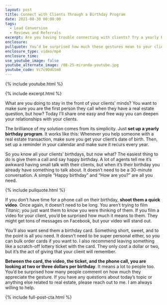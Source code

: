 ```yaml
---
layout: post
title: Connect with Clients Through a Birthday Program
date: 2021-08-30 00:00:00
tags:
  - Lead Conversion
  - Reviews and Referrals
excerpt: Are you having trouble connecting with clients? Try a yearly birthday program!
enclosure:
pullquote: You’d be surprised how much these gestures mean to your clients.
enclosure_type: video/mp4
enclosure_time:
use_youtube_image: false
youtube_alternate_image: /08-25-miranda-youtube.jpg
youtube_code: Vc7c9OdG5m8
---
```

{% include youtube.html %}

{% include excerpt.html %}

What are you doing to stay in the front of your clients’ minds? You want to make sure you are the first person they call when they have a real estate question, but how? Today I’ll share one easy and free way you can deepen your relationships with your clients.

The brilliance of my solution comes from its simplicity. Just **set up a yearly birthday program**. It works like this: Whenever you help someone with a real estate transaction, make sure you get your client’s date of birth. Then, set up a reminder in your calendar and make sure it recurs every year.

So you know all your clients’ birthdays, but now what? The easiest thing to do is give them a call and say happy birthday. A lot of agents tell me it’s awkward having small talk with their clients, but when it’s their birthday you already have something to talk about. It doesn’t need to be a 30-minute conversation. A simple “Happy birthday” and “How are you?” are all you need.

{% include pullquote.html %}

If you don’t have time for a phone call on their birthday, **shoot them a quick video**. Once again, it doesn’t need to be long. You aren’t trying to film *Titanic*; you just want them to know you were thinking of them. If you film a video for your client, you’d be surprised how much it means to them. They might get tons of messages on Facebook, but your video will stand out.

You’ll also want send them a birthday card. Something short, sweet, and to the point is all you need. It doesn't need to be super personal either, so you can bulk order cards if you want to. I also recommend leaving something like a scratch-off lottery ticket with the card. They only cost a dollar or two, but it’s the act of giving that your client will remember.

**Between the card, the video, the ticket, and the phone call, you are looking at two or three dollars per birthday**. It means a lot to people too. You’d be surprised how many people comment on how much they appreciate the gesture. If you have any questions about today’s topic or anything else related to real estate, please reach out to me. I am always willing to help.

{% include full-post-cta.html %}
